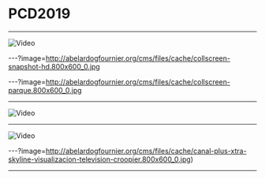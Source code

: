 # PCD2019

---

![Video](https://player.vimeo.com/video/60731302#t=310s)

---?image=http://abelardogfournier.org/cms/files/cache/collscreen-snapshot-hd.800x600_0.jpg

---?image=http://abelardogfournier.org/cms/files/cache/collscreen-parque.800x600_0.jpg

---

![Video](https://player.vimeo.com/video/36047734)

---

![Video](https://www.youtube.com/embed/C9pwBZHVDyI)

---?image=http://abelardogfournier.org/cms/files/cache/canal-plus-xtra-skyline-visualizacion-television-croopier.800x600_0.jpg)


---
